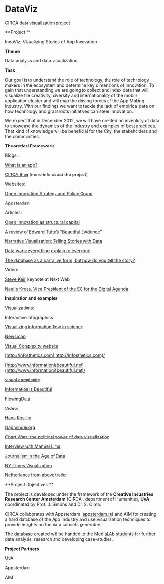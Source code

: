 DataViz
=======

CIRCA data visualization project


**Project **

InnoViz: Visualizing Stories of App Innovation

**Theme**

Data analysis and data visualization

**Task**

Our goal is to understand the role of technology, the role of technology makers 
in the ecosystem and determine key dimensions of innovation. To gain that understanding 
we are going to collect and index data that will visualize the creativity, diversity and 
internationality of the mobile application cluster and will map the driving forces of the 
App Making Industry. With our findings we want to tackle the lack of empirical data on how 
technology and grassroots initiatives can steer innovation.

We expect that in December 2012, we will have created an inventory of data to showcase the 
dynamics of the Industry and examples of best practices. That kind of knowledge will be beneficial 
for the City, the stakeholders and the communities. 

**Theoretical Framework**

Blogs: 

[What is an app?](http://mur.mu.rs/?p=201)

[CIRCA Blog](http://circa-uva.tumblr.com/uva_aim_appsterdam) (more info
about the project)


Websites:

[Open Innovation Strategy and Policy
Group](https://sites.google.com/site/openinnovationplatform/home)

[Appsterdam](http://appsterdam.rs)


Articles: 

[Open Innovation as structural
capital](http://files.openinnovation-platform.eu/policydocs/unlocking_digital_future_final.pdf)

[A review of Edward Tufte’s “Beautiful
Evidence”](http://yuriweb.com/tufte/)

[Narrative Visualization: Telling Stories with
Data](http://vis.stanford.edu/files/2010-Narrative-InfoVis.pdf)

[Data wars: everything explain to
everyone](http://www.denieuwereporter.nl/2010/01/data-wars-alles-uitleggen-aan-iedereen/)

[The database as a narrative form, but how do you tell the
story?](http://www.denieuwereporter.nl/2010/02/de-database-als-vertelvorm-maar-hoe-vertel-je-het-verhaal/)


Video:

[Steve Keil](http://thenextweb.com/conference/amsterdam/2012/talks/video/LOk_BiLfn2E), keynote at Next Web

[Neelie Kroes, Vice President of the EC for the Digital
Agenda](http://www.youtube.com/watch?v=Aa3YpIztu-g)


**Inspiration and examples**

Visualizations:

Interactive infographics

[Visualizing information flow in
science](http://well-formed.eigenfactor.org/radial.html)

[Newsmap](http://marumushi.com/projects/newsmap)

[Visual Complexity website](http://www.visualcomplexity.com/vc/) 

[http://infosthetics.com](http://infosthetics.com)/

[http://www.informationisbeautiful.net](http://www.informationisbeautiful.net)/

[visual complexity](http://www.visualcomplexity.com/vc/)

[Information is Beautiful](http://www.informationisbeautiful.net/)

[FlowingData](http://flowingdata.com/)


Video:

[Hans Rosling](http://www.youtube.com/watch?v=jbkSRLYSojo)

[Gapminder.org](http://www.youtube.com/watch?v=ax7yGMuH1iE)

[Chart Wars: the political power of data
visualization](http://infosthetics.com/archives/2010/01/chart_wars_the_political_power_of_data_visualization.html) 

[Interview with Manuel
Lima](http://digup.tv/index.php?rub=videos&item=70)

[Journalism in the Age of
Data](http://datajournalism.stanford.edu/index.html)

[NY Times
Visualization](http://visualjournalism.com/amanda-cox-in-denmark-for-new-media-days/2010/11/18/)

[Netherlands from above
trailer](http://www.vizualism.com/download/vpro/190-trailer-netherlandsfromabove)


**Project Objectives **

The project is developed under the framework of the **Creative
Industries Research Center Amsterdam** (CIRCA), department of
Humanities, **UvA**, coordinated by Prof. J. Simons and Dr. S. Olma. 


CIRCA collaborates with
Appsterdam ([appsterdam.rs](http://appsterdam.rs/)) and AIM for creating
a hard database of the App Industry and use visualization techniques to
provide insights on the data subsets generated. 


The database created will be handed to the MediaLAb students for further
data analysis, research and developing case-studies.


**Project Partners**

UvA

Appsterdam

AIM



